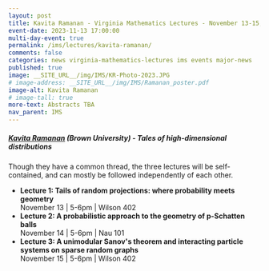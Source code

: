 ```yaml
---
layout: post
title: Kavita Ramanan - Virginia Mathematics Lectures - November 13-15, 2023
event-date: 2023-11-13 17:00:00
multi-day-event: true
permalink: /ims/lectures/kavita-ramanan/
comments: false
categories: news virginia-mathematics-lectures ims events major-news
published: true
image: __SITE_URL__/img/IMS/KR-Photo-2023.JPG
# image-address: __SITE_URL__/img/IMS/Ramanan_poster.pdf
image-alt: Kavita Ramanan
# image-tall: true
more-text: Abstracts TBA
nav_parent: IMS
---
```


<h5 class="mt-1 mb-1"><a href="https://www.brown.edu/academics/applied-mathematics/faculty/kavita-ramanan/home">Kavita Ramanan</a> (Brown University) - Tales of high-dimensional distributions</h5>

Though they have a common thread, the three lectures will be self-contained, and can mostly be followed independently of each other.

<ul>
<li><b>Lecture 1: Tails of random projections: where probability meets geometry</b><br>November 13 | 5-6pm | Wilson 402 </li>
<li><b>Lecture 2: A probabilistic approach to the geometry of p-Schatten balls</b><br>November 14 | 5-6pm | Nau 101</li>
<li><b>Lecture 3: A unimodular Sanov's theorem and interacting particle systems on sparse random graphs</b><br>November 15 | 5-6pm | Wilson 402</li>
</ul>



